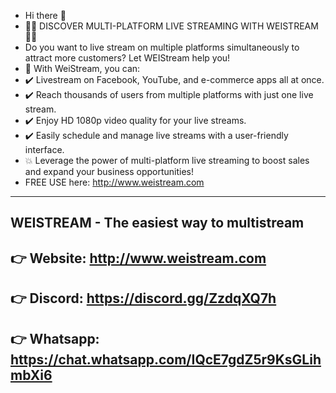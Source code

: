 - Hi there 👋
- 🎉🎥 DISCOVER MULTI-PLATFORM LIVE STREAMING WITH WEISTREAM 🎥🎉 
- Do you want to live stream on multiple platforms simultaneously to attract more customers? Let WEIStream help you!
- 🌟 With WeiStream, you can:
- ✔️ Livestream on Facebook, YouTube, and e-commerce apps all at once.
- ✔️ Reach thousands of users from multiple platforms with just one live stream.
- ✔️ Enjoy HD 1080p video quality for your live streams.
- ✔️ Easily schedule and manage live streams with a user-friendly interface.
- 💥 Leverage the power of multi-platform live streaming to boost sales and expand your business opportunities!
- FREE USE here: http://www.weistream.com
------------------
## WEISTREAM - The easiest way to multistream
## 👉 Website: http://www.weistream.com
## 👉 Discord: https://discord.gg/ZzdqXQ7h
## 👉 Whatsapp: https://chat.whatsapp.com/IQcE7gdZ5r9KsGLihmbXi6
<!--


